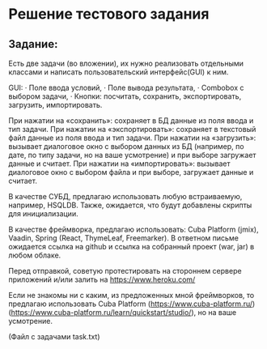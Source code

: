 # Решение тестового задания

## Задание:
Есть две задачи (во вложении), их нужно реализовать отдельными классами и написать пользовательский интерфейс(GUI) к ним.

GUI:
· Поле ввода условий,
· Поле вывода результата,
· Combobox с выбором задачи,
· Кнопки: посчитать, сохранить, экспортировать, загрузить, импортировать.
 
При нажатии на «сохранить»: сохраняет в БД данные из поля ввода и тип задачи.
При нажатии на «экспортировать»: сохраняет в текстовый файл данные из поля ввода и тип задачи.
При нажатии на «загрузить»: вызывает диалоговое окно с выбором данных из БД (например, по дате, по типу задачи, но на ваше усмотрение) и при выборе загружает данные и считает.
При нажатии на «импортировать»: вызывает диалоговое окно с выбором файла и при выборе, загружает данные и считает.
 
В качестве СУБД, предлагаю использовать любую встраиваемую, например, HSQLDB. Также, ожидается, что будут добавлены скрипты для инициализации.

В качестве фреймворка, предлагаю использовать: Cuba Platform (jmix), Vaadin, Spring (React, ThymeLeaf, Freemarker).
В ответном письме ожидается ссылка на github и ссылка на собранный проект (war, jar) в любом облаке.

Перед отправкой, советую протестировать на стороннем сервере приложений и/или залить на https://www.heroku.com/

Если не знакомы ни с каким, из предложенных мной фреймворков, то предлагаю использовать Cuba Platform (https://www.cuba-platform.ru/)(https://www.cuba-platform.ru/learn/quickstart/studio/), но на ваше усмотрение.

(Файл с задачами task.txt)
